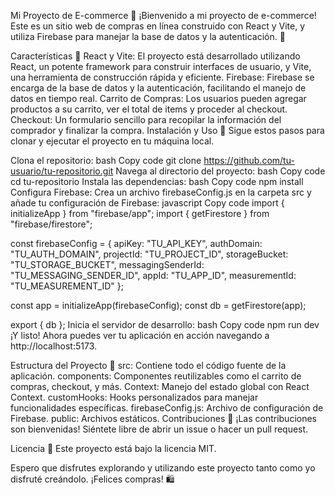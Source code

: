 Mi Proyecto de E-commerce 🛒
¡Bienvenido a mi proyecto de e-commerce! Este es un sitio web de compras en línea construido con React y Vite, y utiliza Firebase para manejar la base de datos y la autenticación. 🌟

Características 🚀
React y Vite: El proyecto está desarrollado utilizando React, un potente framework para construir interfaces de usuario, y Vite, una herramienta de construcción rápida y eficiente.
Firebase: Firebase se encarga de la base de datos y la autenticación, facilitando el manejo de datos en tiempo real.
Carrito de Compras: Los usuarios pueden agregar productos a su carrito, ver el total de items y proceder al checkout.
Checkout: Un formulario sencillo para recopilar la información del comprador y finalizar la compra.
Instalación y Uso 🔧
Sigue estos pasos para clonar y ejecutar el proyecto en tu máquina local.

Clona el repositorio:
bash
Copy code
git clone https://github.com/tu-usuario/tu-repositorio.git
Navega al directorio del proyecto:
bash
Copy code
cd tu-repositorio
Instala las dependencias:
bash
Copy code
npm install
Configura Firebase:
Crea un archivo firebaseConfig.js en la carpeta src y añade tu configuración de Firebase:
javascript
Copy code
import { initializeApp } from "firebase/app";
import { getFirestore } from "firebase/firestore";

const firebaseConfig = {
  apiKey: "TU_API_KEY",
  authDomain: "TU_AUTH_DOMAIN",
  projectId: "TU_PROJECT_ID",
  storageBucket: "TU_STORAGE_BUCKET",
  messagingSenderId: "TU_MESSAGING_SENDER_ID",
  appId: "TU_APP_ID",
  measurementId: "TU_MEASUREMENT_ID"
};

const app = initializeApp(firebaseConfig);
const db = getFirestore(app);

export { db };
Inicia el servidor de desarrollo:
bash
Copy code
npm run dev
¡Y listo! Ahora puedes ver tu aplicación en acción navegando a http://localhost:5173.

Estructura del Proyecto 📁
src: Contiene todo el código fuente de la aplicación.
components: Componentes reutilizables como el carrito de compras, checkout, y más.
Context: Manejo del estado global con React Context.
customHooks: Hooks personalizados para manejar funcionalidades específicas.
firebaseConfig.js: Archivo de configuración de Firebase.
public: Archivos estáticos.
Contribuciones 🤝
¡Las contribuciones son bienvenidas! Siéntete libre de abrir un issue o hacer un pull request.

Licencia 📄
Este proyecto está bajo la licencia MIT.

Espero que disfrutes explorando y utilizando este proyecto tanto como yo disfruté creándolo. ¡Felices compras! 🛍️
